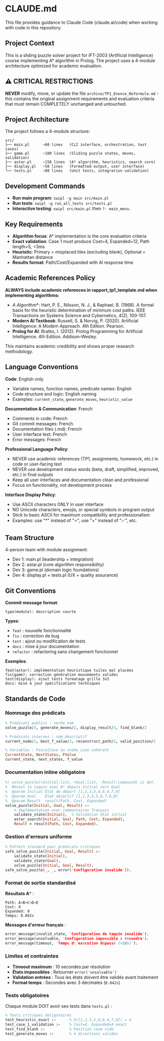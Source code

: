 # CLAUDE.md

This file provides guidance to Claude Code (claude.ai/code) when working with code in this repository.

## Project Context

This is a sliding puzzle solver project for IFT-2003 (Artificial Intelligence) course implementing A* algorithm in Prolog. The project uses a 4-module architecture optimized for academic evaluation.

## ⚠️ CRITICAL RESTRICTIONS

**NEVER** modify, move, or update the file `archive/TP1_Enonce_Reformule.md` - this contains the original assignment requirements and evaluation criteria that must remain COMPLETELY unchanged and untouched.

## Project Architecture

The project follows a 4-module structure:

```
src/
├── main.pl      ~60 lines   (CLI interface, orchestration, test cases)
├── game.pl      ~100 lines  (Sliding puzzle states, moves, validation) 
├── astar.pl     ~150 lines  (A* algorithm, heuristics, search core)
├── display.pl   ~50 lines   (Formatted output, user interface)
└── tests.pl     ~80 lines   (Unit tests, integration validation)
```

## Development Commands

- **Run main program**: `swipl -g main src/main.pl`
- **Run tests**: `swipl -g run_all_tests src/tests.pl`
- **Interactive testing**: `swipl src/main.pl` then `?- main_menu.`

## Key Requirements

- **Algorithm focus**: A* implementation is the core evaluation criteria
- **Exact validation**: Case 1 must produce Cost=4, Expanded=12, Path length=5, <3ms
- **Heuristic**: Primary = misplaced tiles (excluding blank), Optional = Manhattan distance
- **Results format**: Path/Cost/Expanded with AI response time

## Academic References Policy

**ALWAYS include academic references in rapport_tp1_template.md when implementing algorithms:**

- **A* Algorithm**: Hart, P. E., Nilsson, N. J., & Raphael, B. (1968). A formal basis for the heuristic determination of minimum cost paths. IEEE Transactions on Systems Science and Cybernetics, 4(2), 100-107.
- **Modern AI Textbook**: Russell, S. & Norvig, P. (2020). Artificial Intelligence: A Modern Approach. 4th Edition. Pearson.
- **Prolog for AI**: Bratko, I. (2012). Prolog Programming for Artificial Intelligence. 4th Edition. Addison-Wesley.

This maintains academic credibility and shows proper research methodology.

## Language Conventions

**Code**: English only
- Variable names, function names, predicate names: English
- Code structure and logic: English naming
- Examples: `current_state`, `generate_moves`, `heuristic_value`

**Documentation & Communication**: French
- Comments in code: French
- Git commit messages: French  
- Documentation files (.md): French
- User interface text: French
- Error messages: French

**Professional Language Policy**:
- NEVER use academic references (TP1, assignments, homework, etc.) in code or user-facing text
- NEVER use development status words (beta, draft, simplified, improved, etc.) in final outputs
- Keep all user interfaces and documentation clean and professional
- Focus on functionality, not development process

**Interface Display Policy**:
- Use ASCII characters ONLY in user interface
- NO Unicode characters, emojis, or special symbols in program output
- Stick to basic ASCII for maximum compatibility and professionalism
- Examples: use "*" instead of "⭐", use "+" instead of "✅", etc.

## Team Structure

4-person team with module assignment:
- Dev 1: main.pl (leadership + integration)
- Dev 2: astar.pl (core algorithm responsibility)
- Dev 3: game.pl (domain logic foundations)
- Dev 4: display.pl + tests.pl (UX + quality assurance)

## Git Conventions

**Commit message format**:
```
type(module): description courte
```

**Types**:
- `feat` : nouvelle fonctionnalité
- `fix` : correction de bug
- `test` : ajout ou modification de tests
- `docs` : mise à jour documentation
- `refactor` : refactoring sans changement fonctionnel

**Exemples**:
```
feat(astar): implémentation heuristique tuiles mal placées
fix(game): correction génération mouvements valides
test(display): ajout tests formatage grille 3x3
docs: mise à jour spécifications techniques
```

## Standards de Code

### Nommage des prédicats
```prolog
% Prédicats publics : verbe_nom
solve_puzzle/3, generate_moves/2, display_result/3, find_blank/2

% Prédicats internes : nom_descriptif
current_node/1, best_f_value/2, reconstruct_path/2, valid_position/2

% Variables : PascalCase ou snake_case cohérent
CurrentState, NextStates, FValue
current_state, next_states, f_value
```

### Documentation inline obligatoire
```prolog
%! solve_puzzle(+Initial:list, +Goal:list, -Result:compound) is det.
%  Résout le taquin avec A* depuis Initial vers Goal
%  @param Initial État de départ [1,2,3,5,0,6,4,7,8]
%  @param Goal    État objectif [1,2,3,4,5,6,7,8,0]
%  @param Result  result(Path, Cost, Expanded)
solve_puzzle(Initial, Goal, Result) :-
    % Implémentation avec commentaires français
    validate_state(Initial),  % Validation état initial
    astar_search(Initial, Goal, Path, Cost, Expanded),
    Result = result(Path, Cost, Expanded).
```

### Gestion d'erreurs uniforme
```prolog
% Pattern standard pour prédicats critiques
safe_solve_puzzle(Initial, Goal, Result) :-
    validate_state(Initial),
    validate_state(Goal),
    solve_puzzle(Initial, Goal, Result).
safe_solve_puzzle(_, _, error('Configuration invalide')).
```

### Format de sortie standardisé

**Résultats A*** :
```
Path: A→B→C→D→E
Cost: 4
Expanded: 9
Temps: 0.042s
```

**Messages d'erreur français** :
```prolog
error_message(invalid_state, 'Configuration de taquin invalide').
error_message(unsolvable, 'Configuration impossible à résoudre').
error_message(timeout, 'Temps d\'exécution dépassé (>10s)').
```

### Limites et contraintes

- **Timeout maximum** : 10 secondes par résolution
- **États impossibles** : Retourner `error('unsolvable')`
- **Validation entrées** : Tous les états doivent être validés avant traitement
- **Format temps** : Secondes avec 3 décimales (`0.042s`)

### Tests obligatoires

Chaque module DOIT avoir ses tests dans `tests.pl` :
```prolog
% Tests critiques obligatoires
test_heuristic_exact :-      % h([1,2,3,5,0,6,4,7,8]) = 4
test_case_1_validation :-    % Cost=4, Expanded=9 exact
test_find_blank :-           % Position case vide
test_generate_moves :-       % 4 directions valides
```